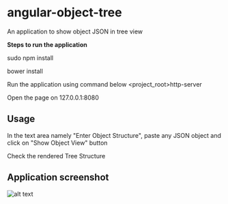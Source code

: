 # angular-object-tree
An application to show object JSON in tree view

**Steps to run the application**

sudo npm install

bower install

Run the application using command below <project_root>http-server

Open the page on 127.0.0.1:8080

## Usage

In the text area namely "Enter Object Structure", paste any JSON object and click on "Show Object View" button

Check the rendered Tree Structure

## Application screenshot

![alt text](https://cloud.githubusercontent.com/assets/13241573/25592862/fdf2ab1a-2ed7-11e7-893b-8983a7ce5c4b.png "Screenshot")
